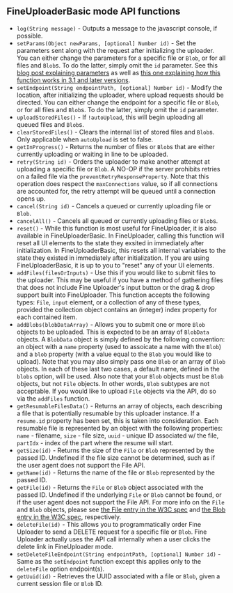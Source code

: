 ## FineUploaderBasic mode API functions ##
* `log(String message)` - Outputs a message to the javascript console, if possible.
* `setParams(Object newParams, [optional] Number id)` - Set the parameters sent along with the request after initializing the uploader.
You can either change the parameters for a specific file or `Blob`, or for all files and `Blob`s.  To do the latter, simply omit the `id` parameter.
See this [blog post explaining parameters](http://blog.fineuploader.com/2012/11/include-params-in-request-body-or-query.html)
as well as [this one explaining how this function works in 3.1 and later versions](http://blog.fineuploader.com/2012/12/setparams-is-now-much-more-useful-in-31.html).
* `setEndpoint(String endpointPath, [optional] Number id)` - Modify the location,  after initializing the uploader, where upload requests should be directed.
You can either change the endpoint for a specific file or `Blob`, or for all files and `Blob`s.  To do the latter, simply omit the `id` parameter.
* `uploadStoredFiles()` - If `!autoUpload`, this will begin uploading all queued files and `Blob`s.
* `clearStoredFiles()` - Clears the internal list of stored files and `Blob`s.  Only applicable when `autoUpload` is set to false.
* `getInProgress()` - Returns the number of files or `Blob`s that are either currently uploading or waiting in line to be uploaded.
* `retry(String id)` - Orders the uploader to make another attempt at uploading a specific file or `Blob`.  A NO-OP if the server
prohibits retries on a failed file via the <code>preventRetryResponseProperty</code>.  Note that this operation does
respect the <code>maxConnections</code> value, so if all connections are accounted for, the retry attempt will be queued
until a connection opens up.
* `cancel(String id)` - Cancels a queued or currently uploading file or `Blob`.
* `cancelAll()` - Cancels all queued or currently uploading files or `Blob`s.
* `reset()` - While this function is most useful for FineUploader, it is also available in FineUploaderBasic.  In FineUploader,
calling this function will reset all UI elements to the state they exsited in immediately after initialization.  In FineUploaderBasic,
this resets all internal variables to the state they existed in immediately after initialization.  If you are using FineUploaderBasic,
it is up to you to "reset" any of your UI elements.
* `addFiles(filesOrInputs)` - Use this if you would like to submit files to the uploader.  This may be useful if you have
a method of gathering files that does not include Fine Uploader's input button or the drag & drop support built into FineUploader.
This function accepts the following types: `File`, `input` element, or a collection of any of these types, provided the
collection object contains an (integer) index property for each contained item.
* `addBlobs(blobDataArray)` - Allows you to submit one or more `Blob` objects to be uploaded.  This is expected to be an array
of `BlobData` objects.  A `BlobData` object is simply defined by the following convention: an object with a `name` property
(used to assoicate a name with the `Blob`) and a `blob` property (with a value equal to the `Blob` you would like to upload).
Note that you may also simply pass one `Blob` or an array of `Blob` objects.  In each of these last two cases, a default name,
defined in the `blobs` option, will be used.  Also note that your `Blob` objects must be `Blob` objects, but not `File` objects.
In other words, `Blob` subtypes are not acceptable.  If you would like to upload `File` objects via the API, do so via the `addFiles` function.
* `getResumableFilesData()` - Returns an array of objects, each describing a file that is potentially resumable by this uploader instance.
If a `resume.id` property has been set, this is taken into consideration.  Each resumable file is represented by an object with the
following properties: `name` - filename, `size` - file size, `uuid` - unique ID associated w/ the file, `partIdx` - index of the part where
the resume will start.
* `getSize(id)` - Returns the size of the `File` or `Blob` represented by the passed ID.  Undefined if the file size cannot be determined, such as
if the user agent does not support the File API.
* `getName(id)` - Returns the name of the file or `Blob` represented by the passed ID.
* `getFile(id)` - Returns the `File` or `Blob` object associated with the passed ID.  Undefined if the underlying `File` or `Blob` cannot be found,
or if the user agent does not support the File API.  For more info on the `File` and `Blob` objects, please see
[the File entry in the W3C spec](http://www.w3.org/TR/FileAPI/#dfn-file) and [the Blob entry in the W3C spec](http://www.w3.org/TR/FileAPI/#dfn-Blob), respectively.
* `deleteFile(id)` - This allows you to programmatically order Fine Uploader to send a DELETE request for a specific file or `Blob`.
Fine Uploader actually uses the API call internally when a user clicks the delete link in FineUploader mode.
* `setDeleteFileEndpoint(String endpointPath, [optional] Number id)` - Same as the `setEndpoint` function except this applies only to the `deleteFile` option endpoint(s).
* `getUuid(id)` - Retrieves the UUID associated with a file or `Blob`, given a current session file or `Blob` ID.

